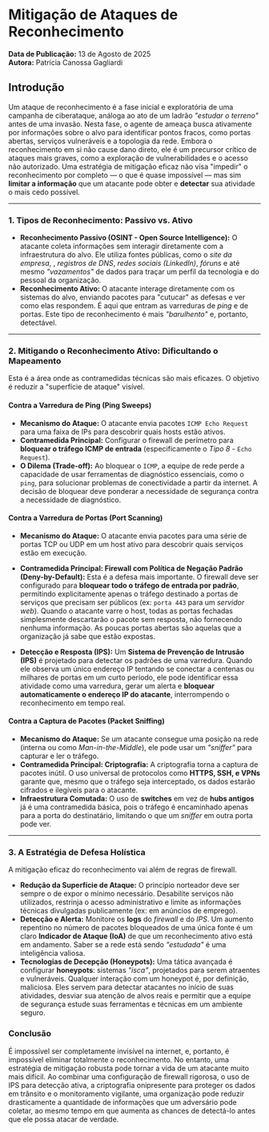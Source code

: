 # Mitigação de Ataques de Reconhecimento

**Data de Publicação:** 13 de Agosto de 2025  
**Autora:** Patrícia Canossa Gagliardi

## Introdução

Um ataque de reconhecimento é a fase inicial e exploratória de uma campanha de ciberataque, análoga ao ato de um ladrão *"estudar o terreno"* antes de uma invasão. Nesta fase, o agente de ameaça busca ativamente por informações sobre o alvo para identificar pontos fracos, como portas abertas, serviços vulneráveis e a topologia da rede. Embora o reconhecimento em si não cause dano direto, ele é um precursor crítico de ataques mais graves, como a exploração de vulnerabilidades e o acesso não autorizado. Uma estratégia de mitigação eficaz não visa "impedir" o reconhecimento por completo — o que é quase impossível — mas sim **limitar a informação** que um atacante pode obter e **detectar** sua atividade o mais cedo possível.

---

### 1. Tipos de Reconhecimento: Passivo vs. Ativo

* **Reconhecimento Passivo (OSINT - Open Source Intelligence):** O atacante coleta informações sem interagir diretamente com a infraestrutura do alvo. Ele utiliza fontes públicas, como o *site da empresa*, , *registros de DNS*, *redes sociais (LinkedIn)*, *fóruns* e até mesmo *"vazamentos"* de dados para traçar um perfil da tecnologia e do pessoal da organização.
* **Reconhecimento Ativo:** O atacante interage diretamente com os sistemas do alvo, enviando pacotes para "cutucar" as defesas e ver como elas respondem. É aqui que entram as varreduras de *ping* e de portas. Este tipo de reconhecimento é mais *"barulhento"* e, portanto, detectável.

---

### 2. Mitigando o Reconhecimento Ativo: Dificultando o Mapeamento

Esta é a área onde as contramedidas técnicas são mais eficazes. O objetivo é reduzir a "superfície de ataque" visível.

#### **Contra a Varredura de Ping (Ping Sweeps)**
* **Mecanismo do Ataque:** O atacante envia pacotes `ICMP Echo Request` para uma faixa de IPs para descobrir quais hosts estão ativos.
* **Contramedida Principal:** Configurar o firewall de perímetro para **bloquear o tráfego ICMP de entrada** (especificamente o *Tipo 8* - `Echo Request`).
* **O Dilema (Trade-off):** Ao bloquear o `ICMP`, a equipe de rede perde a capacidade de usar ferramentas de diagnóstico essenciais, como o `ping`, para solucionar problemas de conectividade a partir da internet. A decisão de bloquear deve ponderar a necessidade de segurança contra a necessidade de diagnóstico.

#### **Contra a Varredura de Portas (Port Scanning)**
* **Mecanismo do Ataque:** O atacante envia pacotes para uma série de portas TCP ou UDP em um host ativo para descobrir quais serviços estão em execução.
* **Contramedida Principal: Firewall com Política de Negação Padrão (Deny-by-Default):** Esta é a defesa mais importante. O firewall deve ser configurado para **bloquear todo o tráfego de entrada por padrão**, permitindo explicitamente apenas o tráfego destinado a portas de serviços que precisam ser públicos (ex: `porta 443` para um *servidor web*). Quando o atacante varre o host, todas as portas fechadas simplesmente descartarão o pacote sem resposta, não fornecendo nenhuma informação. As poucas portas abertas são aquelas que a organização já sabe que estão expostas.

* **Detecção e Resposta (IPS):** Um **Sistema de Prevenção de Intrusão (IPS)** é projetado para detectar os padrões de uma varredura. Quando ele observa um único endereço IP tentando se conectar a centenas ou milhares de portas em um curto período, ele pode identificar essa atividade como uma varredura, gerar um alerta e **bloquear automaticamente o endereço IP do atacante**, interrompendo o reconhecimento em tempo real.

#### **Contra a Captura de Pacotes (Packet Sniffing)**
* **Mecanismo do Ataque:** Se um atacante consegue uma posição na rede (interna ou como *Man-in-the-Middle*), ele pode usar um *"sniffer"* para capturar e ler o tráfego.
* **Contramedida Principal: Criptografia:** A criptografia torna a captura de pacotes inútil. O uso universal de protocolos como **HTTPS, SSH, e VPNs** garante que, mesmo que o tráfego seja interceptado, os dados estarão cifrados e ilegíveis para o atacante.
* **Infraestrutura Comutada:** O uso de **switches** em vez de **hubs antigos** já é uma contramedida básica, pois o tráfego é encaminhado apenas para a porta do destinatário, limitando o que um *sniffer* em outra porta pode ver.

---

### 3. A Estratégia de Defesa Holística

A mitigação eficaz do reconhecimento vai além de regras de firewall.

* **Redução da Superfície de Ataque:** O princípio norteador deve ser sempre o de expor o mínimo necessário. Desabilite serviços não utilizados, restrinja o acesso administrativo e limite as informações técnicas divulgadas publicamente (ex: em anúncios de emprego).
* **Detecção e Alerta:** Monitore os **logs** do *firewall* e do *IPS*. Um aumento repentino no número de pacotes bloqueados de uma única fonte é um claro **Indicador de Ataque (IoA)** de que um reconhecimento ativo está em andamento. Saber se a rede está sendo *"estudada"* é uma inteligência valiosa.
* **Tecnologias de Decepção (Honeypots):** Uma tática avançada é configurar **honeypots**: sistemas *"isca"*, projetados para serem atraentes e vulneráveis. Qualquer interação com um honeypot é, por definição, maliciosa. Eles servem para detectar atacantes no início de suas atividades, desviar sua atenção de alvos reais e permitir que a equipe de segurança estude suas ferramentas e técnicas em um ambiente seguro.

### Conclusão

É impossível ser completamente invisível na internet, e, portanto, é impossível eliminar totalmente o reconhecimento. No entanto, uma estratégia de mitigação robusta pode tornar a vida de um atacante muito mais difícil. Ao combinar uma configuração de firewall rigorosa, o uso de IPS para detecção ativa, a criptografia onipresente para proteger os dados em trânsito e o monitoramento vigilante, uma organização pode reduzir drasticamente a quantidade de informações que um adversário pode coletar, ao mesmo tempo em que aumenta as chances de detectá-lo antes que ele possa atacar de verdade.